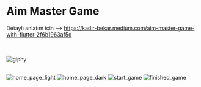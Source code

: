 # Aim Master Game

Detaylı anlatım için --> https://kadir-bekar.medium.com/aim-master-game-with-flutter-2f6b1963af5d <br><br><br>

![giphy](https://user-images.githubusercontent.com/34074484/103242558-a7c38580-4967-11eb-97bf-4defdc33a899.gif)<br><br>

![home_page_light](https://user-images.githubusercontent.com/34074484/103175756-73739a80-487d-11eb-82f7-75031957ee78.png)
![home_page_dark](https://user-images.githubusercontent.com/34074484/103175758-74a4c780-487d-11eb-9ec8-6a4046d63876.png)
![start_game](https://user-images.githubusercontent.com/34074484/103175762-77072180-487d-11eb-829b-2c0c96cde467.png)
![finished_game](https://user-images.githubusercontent.com/34074484/103175763-79697b80-487d-11eb-9ed2-748c2dfea691.png)

